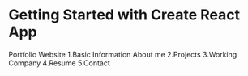 # Getting Started with Create React App
Portfolio Website
1.Basic Information About me
2.Projects
3.Working Company
4.Resume
5.Contact